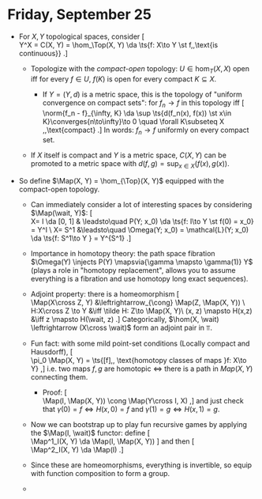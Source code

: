 # Friday, September 25


- For $X, Y$ topological spaces, consider 
  \[  
  Y^X = C(X, Y) = \hom_\Top(X, Y) \da \ts{f: X\to Y \st f\,\,\text{is continuous}}
  .\]
  - Topologize with the *compact-open* topology: $U \in \hom_T(X, X)$ open iff for every $f\in U$, $f(K)$ is open for every compact $K\subseteq X$.
    - If $Y = (Y, d)$ is a metric space, this is the topology of "uniform convergence on compact sets": for $f_n \to f$ in this topology iff 
  \[  
  \norm{f_n - f}_{\infty, K} \da \sup \ts{d(f_n(x), f(x)) \st x\in K}\converges{n\to\infty}\to 0 \quad \forall K\subseteq X \,\,\text{compact}
  .\]
  In words: $f_n\to f$ uniformly on every compact set.

  - If $X$ itself is compact and $Y$ is a metric space, $C(X, Y)$ can be promoted to a metric space with $d(f, g) = \sup_{x\in X}(f(x), g(x))$.

- So define $\Map(X, Y) = \hom_{\Top}(X, Y)$ equipped with the compact-open topology.
  - Can immediately consider a lot of interesting spaces by considering $\Map(\wait, Y)$:
  \[  
  X= I \da [0, 1] & \leadsto\quad P(Y; x_0)  \da \ts{f: I\to Y \st f(0) = x_0} = Y^I  \\
  X= S^1 &\leadsto\quad \Omega(Y; x_0)  = \mathcal{L}(Y; x_0) \da \ts{f: S^1\to Y } = Y^{S^1}
  .\]
  - Importance in homotopy theory: the path space fibration $\Omega(Y) \injects P(Y) \mapsvia{\gamma \mapsto \gamma(1)} Y$ (plays a role in "homotopy replacement", allows you to assume everything is a fibration and use homotopy long exact sequences).
  - Adjoint property: there is a homeomorphism
  \[  
  \Map(X\cross Z, Y) &\leftrightarrow_{\cong} \Map(Z, \Map(X, Y)) \\
  H:X\cross Z \to Y &\iff \tilde H: Z\to \Map(X, Y)\\
  (x, z) \mapsto H(x,z) &\iff z \mapsto H(\wait, z)
  .\]
  Categorically, $\hom(X, \wait) \leftrightarrow (X\cross \wait)$ form an adjoint pair in $\Top$.
  - Fun fact: with some mild point-set conditions (Locally compact and Hausdorff),
  \[  
  \pi_0 \Map(X, Y) = \ts{[f],\, \text{homotopy classes of maps }f: X\to Y}
  ,\]
  i.e. two maps $f, g$ are homotopic $\iff$ there is a path in $Map(X, Y)$ connecting them.
    - Proof:
  \[  
  \Map(I, \Map(X, Y)) \cong \Map(Y\cross I, X)
  ,\]
    and just check that $\gamma(0) = f \iff H(x, 0) = f$ and $\gamma(1) = g \iff H(x, 1) = g$.

  - Now we can bootstrap up to play fun recursive games by applying the $\Map(I, \wait)$ functor: define
  \[  
  \Map^1_I(X, Y) \da \Map(I, \Map(X, Y))
  \]
  and then
  \[  
  \Map^2_I(X, Y) \da \Map(I)
  .\]
  - Since these are homeomorphisms, everything is invertible, so equip with function composition to form a group.
  - 
